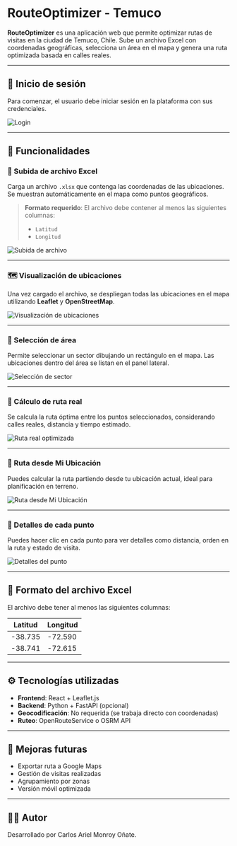 #  RouteOptimizer - Temuco

**RouteOptimizer** es una aplicación web que permite optimizar rutas de visitas en la ciudad de Temuco, Chile. Sube un archivo Excel con coordenadas geográficas, selecciona un área en el mapa y genera una ruta optimizada basada en calles reales.

---

## 🔐 Inicio de sesión

Para comenzar, el usuario debe iniciar sesión en la plataforma con sus credenciales.

![Login](./images/login.png)

---

## 🧰 Funcionalidades

### 📁 Subida de archivo Excel
Carga un archivo `.xlsx` que contenga las coordenadas de las ubicaciones. Se muestran automáticamente en el mapa como puntos geográficos.

> **Formato requerido**:
> El archivo debe contener al menos las siguientes columnas:
> - `Latitud`
> - `Longitud`

![Subida de archivo](./images/1.png)

---

### 🗺️ Visualización de ubicaciones
Una vez cargado el archivo, se despliegan todas las ubicaciones en el mapa utilizando **Leaflet** y **OpenStreetMap**.

![Visualización de ubicaciones](./images/2.png)

---

### 🔲 Selección de área
Permite seleccionar un sector dibujando un rectángulo en el mapa. Las ubicaciones dentro del área se listan en el panel lateral.

![Selección de sector](./images/3.png)

---

### 🧭 Cálculo de ruta real
Se calcula la ruta óptima entre los puntos seleccionados, considerando calles reales, distancia y tiempo estimado.

![Ruta real optimizada](./images/4.png)

---

### 📍 Ruta desde Mi Ubicación
Puedes calcular la ruta partiendo desde tu ubicación actual, ideal para planificación en terreno.

![Ruta desde Mi Ubicación](./images/5.png)

---

### 📌 Detalles de cada punto
Puedes hacer clic en cada punto para ver detalles como distancia, orden en la ruta y estado de visita.

![Detalles del punto](./images/6.png)

---

## 📂 Formato del archivo Excel

El archivo debe tener al menos las siguientes columnas:

| Latitud | Longitud |
|---------|----------|
| -38.735 | -72.590  |
| -38.741 | -72.615  |

---

## ⚙️ Tecnologías utilizadas

- **Frontend**: React + Leaflet.js
- **Backend**: Python + FastAPI (opcional)
- **Geocodificación**: No requerida (se trabaja directo con coordenadas)
- **Ruteo**: OpenRouteService o OSRM API

---

## 🚀 Mejoras futuras

- Exportar ruta a Google Maps
- Gestión de visitas realizadas
- Agrupamiento por zonas
- Versión móvil optimizada

---

## 🧑‍💻 Autor

Desarrollado por Carlos Ariel Monroy Oñate.
